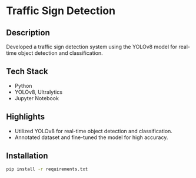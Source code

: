 
# Traffic Sign Detection

## Description
Developed a traffic sign detection system using the YOLOv8 model for real-time object detection and classification.

## Tech Stack
- Python
- YOLOv8, Ultralytics
- Jupyter Notebook

## Highlights
- Utilized YOLOv8 for real-time object detection and classification.
- Annotated dataset and fine-tuned the model for high accuracy.

## Installation
```bash
pip install -r requirements.txt
